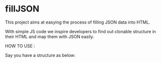 fillJSON
========

This project aims at easying the process of filling JSON data into HTML. 

With simple JS code we inspire developers to find out clonable structure in their HTML and map them with JSON easily.



HOW TO USE : 

Say you have a structure as below:


  





